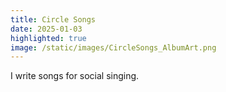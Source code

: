 ```yaml
---
title: Circle Songs
date: 2025-01-03
highlighted: true
image: /static/images/CircleSongs_AlbumArt.png
---
```


I write songs for social singing.